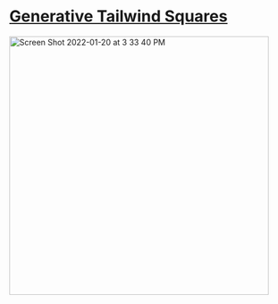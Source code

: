 # [Generative Tailwind Squares](https://generative-tailwind-squares.vercel.app/)

[<img width="464" alt="Screen Shot 2022-01-20 at 3 33 40 PM" src="https://user-images.githubusercontent.com/5075484/150409418-42d6fa44-734e-4fb0-a79f-2829fbee4644.png">]((https://generative-tailwind-squares.vercel.app/))
